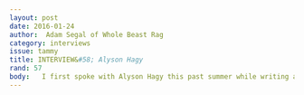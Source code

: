 ```yaml
---
layout: post 
date: 2016-01-24
author:  Adam Segal of Whole Beast Rag
category: interviews
issue: tammy
title: INTERVIEW&#58; Alyson Hagy
rand: 57
body:   I first spoke with Alyson Hagy this past summer while writing a review of her most recent novel, Boleto, for Iowa City’s Little Village magazine. Hagy “spent 15 years trying not to write about cowboys,” but when protagonist Will Testerman suddenly exploded fully-formed into her mind, the writer and University of Wyoming professor answered the call and wrote a novel for the young cowboy to inhabit. Boleto showcases in evocative and often lyrical prose the author’s immense knowledge of the world of ranchers, horse trainers, and the animals they spend their lives with. And young Mr. Testerman, far from being the cardboard cutout cliché Hagy had feared, is his own man&#58; fully realized, complex, and not without faults.    So when I heard author Junot Díaz make his remarks, which I quote below, about the failures of contemporary male writers to tell stories that accurately and fairly portray female characters, I thought I would give Alyson Hagy a call to hear her views from the other side, as a female author who has quite successfully written “across gender.” What follows my conversation with Alyson Hagy, in which we discuss the difficulties writing across the boundaries that separate us, the worth of art that offends us or “immoral art,” and the question of understanding and getting inside the minds of people who are not ourselves.    The sci-fi screenwriter/director/producer and geek demigod Joss Whedon famously gave a speech for Equality Now in which he criticized journalists for always asking him why he writes strong female characters. In the speech Whedon performs the act of being asked the same question in order to express his frustration, ultimately proclaiming “I believe that what I am doing should not be remarked upon, let alone honored, and there are other people doing it.” And while Whedon’s own supposed feminism has been questioned, this notion of successfully writing across gender as being something “not to be remarked upon,” is one of the conclusions Hagy and I fell upon. There are more difficult boundaries to cross. And let us celebrate those who venture to cross them.    WHOLE BEAST RAG&#58; Hello Alyson. I wanted to begin with the statement that started this whole interest of mine, a suggestion made recently by Junot Díaz during a conversation with Carrie Miller at Minnesota Public Radio’s Talking Volumes event. He proposed that a group from the audience could pick 20 random movies directed by men from Redbox as well as 20 random novels written by men from the library, and this is a quote from what he said&#58; “We’ll sit there and look at the representation of women and imagine that these books and these movies are the only things that survive from this culture into the future, I think you would be deeply scared of how deformed and how incomplete and how screwed up the representations of women are in the stories that boys tell, whether as directors or as presidents.” At least for the moment ignoring Díaz’s own fiction, do you think there’s truth to what he’s saying? Is the problem so serious as he puts it, and is it so pervasive?    ALYSON HAGY&#58; You know, that is a really great question, I just think it’s tough to generalize. I think we can tease a couple things loose. It’s clear that Hollywood is dominated by male directors and male producers. Now does that a priori mean that there will be no strong female characters in any of those films? No. And print publication even at the 21st century outlook is still dominated by white males, which is actually pretty astonishing to me too. So there’s that. But I don’t know that you can necessarily fold the two things together, Adam. When I think about what Díaz is saying, I hear that as… “I don’t think there has been a history of strong female characters in American letters,” film aside for a second, and I think expressing some anxiety about his own work, which we all do when we answer interview questions.    I think the interesting follow-up question is&#58; does that mean those books are no good?    One of the things that interests me in this conversation that we’re having is that I do think that the words Díaz uses, “deformed” and “screwed-up,”—what I would call imbalances in presentations in characters or all kinds of imbalances in a work of fiction—can sometimes be the source of real power. So I don’t think that art-making is contingent upon a kind of ease in political appeal or ease in gender representation appeal.    WBR&#58; So you’re thinking of it in terms of “if we know it’s a problem, it’s a good jumping-off point for discussion?” And that makes it useful.    AH&#58; Oh, yeah! And I think that—I haven’t done this, it would be an interesting exercise to undertake—for me to go back to my own shelves, or have a friend pull 40 novels off the shelves, or 40 works of fiction, 20 by men and 20 by women, from the 1920s to the 21st century, and see if the women authors have strong and impressive male characters. And see if we can draw any conclusions there.    WBR&#58; I’m reminded of something I heard in a lecture recently, a science fiction writer speaking about guilty pleasures; one of the things he talked about at the start of his speech was how Conrad’s Heart of Darkness is a great anti-colonial critique but it’s also hopelessly racist. And so we ask if the book is still valuable, even though parts of it are abhorrent. And I would say yes.    AH&#58; I think that’s true. You could look at a novel like Passage to India, which doesn’t pass the post-colonial theory Snell-test entirely, but it remains a powerful representation of the missteps people from a dominant culture make when they’re in another culture, right? So in that case I think that there are many examples. Heart of Darkness is an outstanding one.    WBR&#58; I should mention this&#58; that Díaz quote began as a more broad statement of the fact that men speak about women in a way that’s harmful, without much self-critique. I guess when men talk about women when women aren’t around, they say things that they shouldn’t say, and they don’t really question what’s coming out of their mouths. And so I think he was speaking of art as an extension of that.    AH&#58; Okay, you know I can’t… &#91;laughs&#93; I mean, I do a lot of eavesdropping.    What would I say about the flipside? I would say, god, people go on and on about gender and power and how things may or may not be changing.    I think about my own work. I’ve written a lot about men, but in the world I operated in, men had a lot of what I would call public power. I grew up in an extended family, one that was very embedded in the church. And almost all of the real power from day-to-day was in the hands of women. Does that make sense?    WBR&#58; Yeah, it does.    AH&#58; So it’s really hard for me even to overgeneralize. I can say, yes, it would have been virtually impossible, in fact impossible for my mother to be chosen as a judge in the county I grew up in. But it had to have been possible for her to have economic influence and power and social and community influence. It gets complicated. I was thinking about writers—I don’t know if you want to go there or not—I was thinking about writers who I thought did a good job writing both genders. It seems to me that it’s more an issue of temperament. I would also say that great fiction often gets written when there are roots of fever or hatred or grief, which says to me that our own failures or fears about love or heterosexual or homosexual interaction fuel our fiction. That’s what I mean by distortion.    Faulkner is a pretty good example of this. He doesn’t get pilloried as much on the gender or racial subjects, because what he creates are so many complex cross-currents. But what he’s really interested in is how our social structures lead us always always always to tragedy. So he’s an interesting guy to think about in this context. I think that Hemingway gets oversimplified, and his own late years, his shifting of his image gets added to that. If you go back and read Hemingway you can appreciate a more complicated world. I would say that there’s a lot of fear of the power of women, which makes some of that early work really interesting. It doesn’t make him a paragon of virtue, necessarily.    WBR&#58; Do you think, then, that so long as these views—whether or not they’re “wrong” or offensive or problematic—so long as they enter the public sphere in the form of art, they can become useful as a form of dialogue? (So long as they’re not kept within and are presented to the public, so as to be discussed, it’s almost better to do that; to say something offensive in public than it is to just harbor it and not say anything at all.)    AH&#58; I’ve been thinking about this a lot, because I know the makers of art are not always moral. Because we cannot adhere to that standard, I can’t adhere to that standard. So is there immoral art? Yeah, there is. But there also is work that’s fueled by complex and deep passions that create a mysterious response or a confused response; one that’s nevertheless very powerful.    Flannery O’Connor is a great example of this. To do a simple racial read, or a simple gender read on her would be a big mistake. She’s a product of her time, deeply troubling in terms of some issues. But what she really is showing, above all, is the pervasiveness of hypocrisy. And that is why her work remains so original now. So I think that her work is moral, because it makes you peel your own skin back. But I don’t want to limit it by looking through a single lens of gender or race. You definitely shouldn’t analyze it that way. You have to step back and say, This is Flannery O’Connor. She claimed she was writing about the Lord’s Christian Grace, yeah, but there’s a lot more going on. She’s like a whirlwind, I can’t just simplify how I think about her, how I approach her, on any moral or political landscape.    But whether we should not comment, if we see immoral art, what we perceive as immoral, that’s an interesting question. I would say of course you can. Sure, a good critic can pillory Richard Ford or pillory Joyce Carol Oates if he or she thinks they’ve got an argument to make about their presentation of the world. Salman Rushdie would be another one to critique. I would agree with you that having it in public. That’s the beauty of art in a democratic society&#58; We can really see fiction and film as an evocation of who we are and ask ourselves who we want to be.    WBR&#58; I’m reminded of David Foster Wallace’s essay about John Updike, where he talks about his female friends who completely refuse to take Updike seriously because they’re offended by his views on women. Wallace asks how, even if it does offend, we can ignore his artistic prowess. But I appreciate the other side. If something is really offensive to you, I don’t exactly see the need to waste one’s time reading it and enjoying it and critiquing it.    AH&#58; I think that’s fair. I’ve read a lot of Updike and I think it’s complicated. Some of the work, some of the Rabbit books in particular, I remember really liking. Those was very much a novels of their time. So the fact that the Rabbit sees his life as a limited power-holding creature, it’s dead on, and right. I also think that Updike is such a fine craftsman and just loved image so much that a great deal of story writers can learn from him. But I would never say to a peer or a student, “you must read this book that you find vile.”    But I would still try to hold it up. I want to be really careful, because I think even if you find something vile… Well, I’m not terribly interested in some of the old metafictional masters. I read a fair amount of it in graduate school and I don’t feel the need to go back to it. I think that there’s stuff in there that, if I gave myself the opening, I could learn from, and steal from, and transform. But I think sometimes…boy I’m going to give you a baggy answer, Adam. I’m old enough now that it’s good for me to expose myself to art that I missed early on, just so see if I want to transform or change or find something to react to in that work. But I would never say, Oh everybody’s got to do that.    WBR&#58; That’s interesting, the first column I just wrote is about the question of whether or not we need to force ourselves to read difficult things, particularly if we don’t enjoy them. I didn’t really come to a set conclusion besides that I think we shouldn’t judge others for what they read but that we owe it to ourselves to attempt to read difficult things. To explore outside of our comfort zone.    AH&#58; Yeah, if you come to an MFA program I would hope that MFA program would really prod you in that way. As a graduate instructor I feel like that’s important. But again I wouldn’t go to a café in Minneapolis and excoriate somebody who felt like they didn’t need that in their life.    WBR&#58; That would be a really unpleasant and rude thing to do, I think.    AH&#58; Of course. I am really interested in how young people are going to react to that question. Because they need to be engaged with culture. You guys are going to have to take the reins from us old farts. You need to inspire others to think about serious things, and you’re going to have to do it by looking at film and music and literature and thinking hard about the greater questions.    WBR&#58; Going back to the question of gender. You mentioned authors earlier whose fiction had elements that people found problematic. What about authors that write gender well? Are there authors that have been noted or that you have read and really enjoyed, and felt that they created female characters that were the opposite of what Díaz said&#58; characters who were well-formed and complete and realistic. Are there authors that are able to do that, to write across gender effectively?    AH&#58; Yeah. Let’s start with my own awakening as a reader when I was in college. Actually when I was in high school I was first introduced to George Eliot. A woman who wrote under a man’s pseudonym. She has done a tremendous job. She really invented the English novel, the 19th century novel that looks across class in ways that are much different from Dickens’ approaches to the subject. Thomas Hardy, as a man, is the creator of some of the great heroines of English language literature. And I would separate Eliot from the Brontës. The Brontës had some amazing female characters, but their male characters are good but not always great from book to book. And I would say the same thing about Austen. But just to lay that landscape. I think the greatest, the master of writing across gender is Henry James. I read a lot of Henry James in college. I think one reason I was drawn to him was that I was absolutely amazed at the intricacy with which he could imagine young women. He wrote young women as well or better than Eliot or any other woman I’d come across, and his men were equally as intricate. I remain dazzled by that. Now James has potential weaknesses, maybe. But he’s a great example of the author’s ability to write outside his own gender.    Now, more contemporary, we can talk about Reynolds Price. His novel Kate Vaiden was a pretty big deal. Price was around for a long time, he just died about two years ago, and he wrote in all genres. But when Kate Vaiden was published—and it was not his first novel—people were just in amazement, particularly people who had been looking at southern literature, that he could cross the gender barrier.    He gave an interview in which he suggested that it shouldn’t be that hard, and this would be great to counter Díaz.    WBR&#58; I actually have a quote from that interview right here. He said, “I made sure that my fictional character was born around the same time that I was, so I could relate to her. Kate Vaiden was born in 1927, I was born in 1933. Like most of my characters, she lived in the upper South, the region where I was born and know. I felt that I could write in her voice. I was given birth by a woman and I was reared by women. A writer can function outside of the narrow mental and physical confines of a particular gender.”    What interests me about that quote is that he juxtaposes it with the fact that Kate Vaiden, in all other things besides his gender, is very similar to him. He’s writing what he knows, and the only real leap he’s making here is that he’s writing from a female perspective. But what he’s saying is that’s really not so big of a deal.    AH&#58; It wasn’t for him. You’re making a really shrewd point there, he’s not making Kate Vaiden black in the 1940s south that he knows, although I think that he does have some black characters in his different works. And he’s not making her come from a different socioeconomic class. So he also, in that same essay, mentions that Mary Shelly wrote the novel Frankenstein, which is so amazing in so many different ways, and that should have ended the conversation about leaping gender in 1818. One of the things I wonder is why do we continue to be so fascinated? Why do we think that deep down writing gender should be difficult for someone who’s empathetic and someone who has imagination?    WBR&#58; Yes, and that quote brought me to another question, which is&#58; Is writing across gender somehow more difficult than writing across other boundaries like class and religious background and race and profession—and that list could go on forever, there are so many little things that separate us—which raises the question, why am I even asking you these things? Why is gender something that we talk about? And finally, is it more difficult or is it particularly difficult?    AH&#58; The best answer I can give you personally is that I find that less difficult—personally—than some other boundaries. My guess is that that has to do with the world in which I was raised. Where brothers and a dad and working men were very accessible. And that’s just happenstance. So that’s the best answer I can give you.    I have tried to write about—I remember when I was a very young writer, writing about older people—I tried to write about somebody who was in her 60s, early 70s, and that, I thought, was way riskier than gender. And then I tried some racial and ethnic crossings, I’m a little more cautious there, but I think that we have to have the courage of our imaginations and make leaps that are necessary for our art. James really thought that a true writer could imagine any other life, across any boundary, with authority. Is he right?    WBR&#58; I don’t know.    AH&#58; &#91;Laughs&#93; But I’ll go back, and I don’t have a simple answer because it’s not a simple question to me. For me, I want to try things that are risky, I want to try things that are hard. I recognize that failure is going to be part of the life of trying new things. But if we don’t have some dose of passion or fear or anger or great love or something within ourselves, if we’re not going after the things that really get under our own skins, we’ll never be able to make that fictional world come alive for people.    WBR&#58; Sure. And that calls into question whether or not—and I guess Price would say he didn’t—that calls into question whether or not what Price did was really all that groundbreaking. Because he admits, “I wrote basically what I know.” The reviews attest to that, a lot of the things he clings to are still the clichés and motifs of Southern gothic literature, except that it’s done from this viewpoint that feels real, fully realized, and that’s what he did well. But if we’re asking the question of, “did he do something groundbreaking by writing as a woman,” it seems like his answer is no.    AH&#58; That would be my guess. Can we think of any books that are more contemporary than Kate Vaiden? That have come under your eyes in the past few years, where the question would seem more burning?    WBR&#58; Well let’s talk about your novel, Boleto. You mentioned that because you grew up in this world of men, where it doesn’t seem foreign to you, because it was a part of your life, so that writing it wasn’t so hard. But specifically, were there any things about writing Will’s character that were troubling to you?    AH&#58; Yeah, yeah, there were a couple of things. I’ve written about older men, I’ve written a little bit about younger men but Will Testerman, the protagonist, is probably the youngest. And he’s in the 21st century so I can’t get by with putting him back in a veiled south that people would be familiar with.    I wanted him to feel like an emotional being without making him sentimental in any way. That was hard, particularly since—him being a young cowboy—I was trying to avoid cliché. His emotional life, and definitely in this case, I’m thinking about what the itinerant sexual life of a 23 year old is going to be like in the 21st century. My protagonists in my previous novel Snow, Ashes were in their 60s and early 70s. Most of the novel is past their hot sexual lives. So I have to think about that. I’m not afraid of writing the sex scenes but I wanted to figure out what Will’s life would be like. If he’d been a female I would have had the same problem. So I think you try to make that interior life not predictable, not totally cliché, somehow real. So I wanted to have the mother-son stuff not be too mushy, and the girlfriend stuff be believable but also not painted over in any way.    WBR&#58; I wanted to mention… and I wrote about this for the review of Boleto, in my initial copy—I mentioned that the scene that ends Act 1, when he visits the old girlfriend and there’s this incredibly touching scene in which she’s basically performing fellatio. And I wrote in the review originally that it was probably the most beautifully written scene involving fellatio that I had ever come across. The editor insisted that I had to get rid of it because most of the staff was male, and we didn’t want to give the impression that the magazine was produced by just a bunch of guys joking about sex.    AH&#58; That’s my one chance for critical props! &#91;Laughs&#93;    WBR&#58; So sex is an interesting thing, and I wanted to ask, is there something particularly difficult about writing sex from the perspective of another gender? Did you have a problem with it? You just said the big problem was an age difference, and not the fact that he was a male.    AH&#58; No. The actual act? No. Because it doesn’t seem that hard to imagine what it would be like to be in a man’s mind during an act like that. It may just be temperament and my own age too. I just didn’t want him to be too much of a Sir Galahad figure. The celibate lover of mother. I wanted him to be messier, made of flesh and blood. It’s very important to me that my characters be flesh and blood.    And Lacey is by far the woman he’s the most invested in. He’s not invested in Angela, nor certainly in the girl in Nevada, and in Texas. And that to me is important, to build his character. That’s not a gender issue; that was more about, if you’re gonna have human beings, you have to show the different levels of what’s at stake for them.    WBR&#58; Sure. I feel as if you’re hinting at the issue of age difference being probably the hardest bridge to cross. Do you feel that way? That we’re able to associate with people across all demographics, unless they’re of a different age? You mentioned that when you were young it was different, it was hard to write an older character. You’re saying now that the difficult thing was writing someone younger. Do you think that age is a big divide?    AH&#58; I think it’s an important one, I don’t know if it’s a big divide. Again when I was younger, older people were in my life. My dad’s a family doctor, and he has said really over the past 50 years—so, the course of my life—the very old are no longer kept in people’s homes. They don’t live with the families. They don’t come to churches or to schools the way maybe they once did. So the very old are more invisible than they’ve ever been. So as writers we just have to be observant. Alice Munro has been doing an amazing job. She was writing well about older characters before she became old, but now she’s a genius at it. And a genius at writing about single moms.    I think it’s observation. She’s just one of the great observers we have in our literature. And by the way, nobody ever talks about gender with her. Because she seems so thorough and even-handed in all ways.    You know, I can say that with each book there are usually two or three challenges, some of them are explicit, some of them just rise up. I think with Boleto it was trying to do a contemporary younger male character in the west while avoiding lots of clichés. Showing this life, bringing this life up, making it feel very real. With Snow, Ashes, it was trying to imagine war veterans. And that was really, really hard. Because I had to do enough research to imagine what their interior lives might be like. I don’t think I was wholly successful but I sure worked hard at it.    In my first novel, I was writing someone who was a sort of doppelgänger to me mentally. I think that’s not a bad thing to do, it helps make some things easier in the novel.    WBR&#58; I think it comes down to the question of what sort of people are we willing to look at and imagine how their lives would be if we weren’t around. For me, if we’re still speaking about age, the most interaction I have with elderly people is with my grandparents. And in that mode, I don’t really think of my grandparents except so far as I interact with them. If you asked me right now, “what’s going on in your grandparents’ minds?” I probably couldn’t tell you very well. So much of my life spent with them has been them taking care of me and spending time with me. But there are other people in your life who really interest you, and you just want to know, “what are they doing when I’m not around, and what are they doing inside, where I can’t access them?”    AH&#58; As a writer would you be willing to even try in your journal? To answer that question?    WBR&#58; To figure out what’s going on inside my grandparents’ heads?    AH&#58; Right.    WBR&#58; I guess I would be able to. I’d be curious to try. I don’t think I’d do it well. I also think about that with my parents, too. They existed for so long before I did, and I don’t know what they were like. I have more access to my mom’s stories than my dad’s; my dad is a mystery. And that troubles me sometimes, that the people I’m closest to, I don’t spend enough time thinking about them as their own people. For so long they’ve been “mom” and “dad.”    AH&#58; Yeah, I hear you. I hear you. I sometimes think that it’s the blessing-curse of trying to write literature, that you occasionally get in someone’s head, whether it’s a fictional person or somebody else. You can do it really well, but you also miss big stuff. So I feel like this weirdly distorted creature. Sometimes I understand peoples’ motives and I’m right, and I understand their complexities. But sometimes I could not be more off the mark. As a student of human nature, you’d think I would be good at a lot. But maybe I’m not. It’s weird!    So the age thing is really interesting. And I often say… this goes back to me personally. The question of race and ethnicity is complicated for me by growing up in the South during the era I did, where in truth there were very many people visible. And many were African American. We didn’t have a Hispanic population, or an Asian population, or a Jewish population, or a Catholic population, or a Mormon population in my town when we were growing up. So we were pretty restricted in that way. There are a lot of things I don’t know. I just read a novel by a friend of mine&#58; she imagines the spiritual lives of a group of people from two or three different faith backgrounds. And that seems as tough a method as anything you could do in fiction. I’ve been cautious, but I think writers have just gotta do all kinds of work. I would never say, “no, Alyson, I can only write about white women.” I don’t think you can easily make art that way.    But I am aware of at least some of my weaknesses. I try to be careful. My first novel had a major character who was a black man, a horse trainer. It was a first-person novel, so there was a lot I didn’t have to know about him. I know how he worked in the barn. But if you said to me, Alyson, you’ve got to give me Reno’s entire life. Then—15 years ago—I wouldn’t even have tried it. Maybe now I’d try. And fail. But I’d try.    WBR&#58; That leads me back to one of the last questions I wanted to ask. In the interview, Price quoted Hemingway as saying that anyone could write a novel in first person. I guess suggesting that it’s extremely easy to do. But it seems to me that it’s only easy if you’re writing a character that’s surprisingly similar to yourself. Granted, I don’t have enough experience with this. But it seems like if you were trying to accurately write in first person as someone who was different from you, that you would have to work to get inside their head. And when you’re writing in third person or you’re writing secondary characters that are different from you, you have to act on observation. But… am I right in guessing that first person requires a whole lot more understanding?    AH&#58; That’s a great question—you know the only time I’ve done it, I wrote about character who is a sort of doppelgänger for me. But that’s in my experience. And I probably only write in first person… I don’t know, 20-30% of the time. It’s not the natural default of me. When we think about Henry James and all the others I mentioned, they are not first-person writers. So who are some great first-person writers we can think of? Twain… did Twain ever cross the gender barrier in any significant way?    WBR&#58; No, I don’t think so.    AH&#58; I’m thinking about Hemingway. Never Faulkner.    WBR&#58; I was thinking about Moby-Dick, actually. It’s one of my favorite books of all time but there is an easily-explainable but also surprising lack of female presence in that book. It’s in first person and it has a lot of introspection into the minds of other characters besides the protagonist, but—.    AH&#58; Yeah I was going to mention Melville as one of those great examples. No, he doesn’t have great female characters, but it doesn’t make me think less of him as a writer. And if we look at his contemporary Hawthorn, we do see not first person portrayals but we do see strong female characters.    But for me, regarding that Hemingway quote, I think I agree with you. The ease comes from channeling some significant part of yourself.    WBR&#58; Maybe that’s ultimately what he was saying. Anyone can write a first person novel about a character based on themselves. But there’s an implication that it takes a real talented artist to go beyond that.    AH&#58; &#91;Laughs&#93; let me ask you a question—Díaz, is all of his work in first person?    WBR&#58; No, This is How You Lose Her, some of it is in second person, oddly enough. A lot of it is first person, though. I’m reading through the collection right now and the first bunch of stories are all from the same perspective, Yunior, who bears resemblance to Junot Díaz himself. There’s one story right in the middle, though, that’s about an immigrant woman who is a supervisor at a hospital laundry shift. It’s in first person. She deals with all the young women who come in as immigrants looking for work, and she is the lover of a man who is also an immigrant and he’s struggling to get himself to buy a house. The story deals with the difficulties of being an immigrant and having families back home. After that quote I was very ready to question him, I was ready to look in his books and discover all sorts of inconsistencies, but reading that story convinced me that he knows, at least to some extent, what it is he’s talking about.    AH&#58; Okay, good.    WBR&#58; An amount of understanding and sympathy for those who have problems beyond what he has. And ultimately it does&#58; it goes beyond gender, it’s everything wrapped up, it’s privilege, racial privilege, it’s how we treat immigrants, it’s about class differences.    So I think we were right to veer off topic and question why we’re questioning gender.    AH&#58; It says a lot about us as a culture, because this is the question I get the most from the floor when I’m reading, “Surely it has to be hard,” and I think to myself, well, you know, I have two brothers, I’ve been married 26 years, and I have a son. &#91;Laughs&#93; My own personal laboratory is filled with men. But my own personal laboratory is not filled with immigrants women working with laundry. So Díaz deserves credit.    I think I need to read the whole book. The stories in The New Yorker, involving the Yunior character, the emotionally damaged, making love out to be a series of sexual peccadillos. I’m less patient with that character than I was when he was the narrator of Drown. I don’t know why. I think it has something to do with where I am in my life. I’m not interested in that kind of early middle-age angst. And I have to say to myself as I’m reading, “don’t conflate this with Díaz himself.” But he’s such a visible, public presence. For me, it’s always better to take a step back. Same with Richard Ford. Just try to focus on what’s happening on the page.    WBR&#58; And not on who the author is as a person, yeah.    AH&#58; I think Hemingway gets slammed too easily. But there are a lot of interesting questions in there about his own insecurities, and the making of art from those. You can say that about Díaz. And I think it’s interesting to put Díaz next to somebody like Colson Whitehead, who’s doing very different things. And by the way the protagonist of his first novel is a woman. But he understands where she’s coming from racially. That’s how he stays close to the character. Whitehead has very different fears and concerns as a writer.    WBR&#58; Let me just ask this one last question. Maybe asking it means I’ve stupidly ignored half of what we’ve said. But is there a degree to which we should congratulate a writer, male or female, for crossing boundaries beyond what they know? Should we say, “oh wow, look at you, you wrote a brilliant female protagonist?” Or “oh! Look at you, you managed to write across class and understand the way other people live.” Is that somehow better and more challenging…    AH&#58; I don’t know about more challenging. I’m in a mood now where I just think we have to celebrate imagination. And the truths that are created by imagination. So I would say yes. Because what literature does is allow readers to develop empathy with people outside of themselves. It plays a huge cultural role. Sometimes when you see a writer, a David Mitchel or a Colson Whitehead or an Alice Munro or a Margaret Atwood. People who can imagine far beyond their own skin, in terms of gender, race, and class. We should make note of that. Even if you stay close to your own bones, like Munro often does or like Richard Ford often does, you can still create some amazing, amazing art.  
---
```

